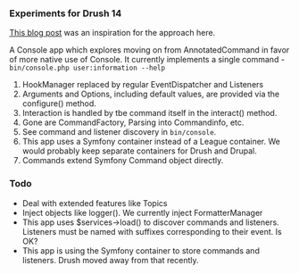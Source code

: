 ### Experiments for Drush 14

[This blog post](https://medium.com/@fernando_28520/extend-your-symfony-console-app-with-events-and-attributes-ca8ec6321430) was an inspiration for the approach here.

A Console app which explores moving on from AnnotatedCommand in favor of more native use of Console. It currently implements a single command - `bin/console.php user:information --help`
   1. HookManager replaced by regular EventDispatcher and Listeners
   1. Arguments and Options, including default values, are provided via the configure() method.
   1. Interaction is handled by tbe command itself in the interact() method. 
   1. Gone are CommandFactory, Parsing into Commandinfo, etc.
   1. See command and listener discovery in `bin/console`.
   1. This app uses a Symfony container instead of a League container. We would probably keep separate containers for Drush and Drupal.
   1. Commands extend Symfony Command object directly.

### Todo
- Deal with extended features like Topics
- Inject objects like logger(). We currently inject FormatterManager
- This app uses $services->load() to discover commands and listeners. Listeners must be named with suffixes corresponding to their event. Is OK?
- This app is using the Symfony container to store commands and listeners. Drush moved away from that recently.
